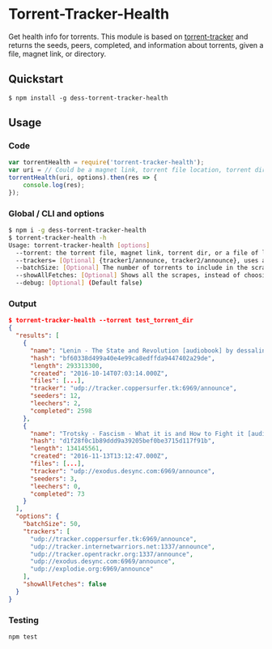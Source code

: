 # Torrent-Tracker-Health

Get health info for torrents. This module is based on [torrent-tracker](https://github.com/vankasteelj/torrent-tracker) and returns the seeds, peers, completed, and information about torrents, given a file, magnet link, or directory.

## Quickstart

`$ npm install -g dess-torrent-tracker-health`

## Usage

### Code

```js
var torrentHealth = require('torrent-tracker-health');
var uri = // Could be a magnet link, torrent file location, torrent directory, or line delimited list of infohashes.
torrentHealth(uri, options).then(res => {
    console.log(res);
});
```

### Global / CLI and options

```sh
$ npm i -g dess-torrent-tracker-health
$ torrent-tracker-health -h
Usage: torrent-tracker-health [options]
  --torrent: the torrent file, magnet link, torrent dir, or a file of line-delimited list of infohashes
  --trackers= [Optional] {tracker1/announce, tracker2/announce}, uses a default list otherwise
  --batchSize: [Optional] The number of torrents to include in the scrape request (Default 50)
  --showAllFetches: [Optional] Shows all the scrapes, instead of choosing the one with the most seeders(Default false)
  --debug: [Optional] (Default false)
```

### Output

```json
$ torrent-tracker-health --torrent test_torrent_dir
{
  "results": [
    {
      "name": "Lenin - The State and Revolution [audiobook] by dessalines",
      "hash": "bf60338d499a40e4e99ca8edffda9447402a29de",
      "length": 293313300,
      "created": "2016-10-14T07:03:14.000Z",
      "files": [...],
      "tracker": "udp://tracker.coppersurfer.tk:6969/announce",
      "seeders": 12,
      "leechers": 2,
      "completed": 2598
    },
    {
      "name": "Trotsky - Fascism - What it is and How to Fight it [audiobook] by dessalines",
      "hash": "d1f28f0c1b89ddd9a39205bef0be3715d117f91b",
      "length": 134145561,
      "created": "2016-11-13T13:12:47.000Z",
      "files": [...],
      "tracker": "udp://exodus.desync.com:6969/announce",
      "seeders": 3,
      "leechers": 0,
      "completed": 73
    }
  ],
  "options": {
    "batchSize": 50,
    "trackers": [
      "udp://tracker.coppersurfer.tk:6969/announce",
      "udp://tracker.internetwarriors.net:1337/announce",
      "udp://tracker.opentrackr.org:1337/announce",
      "udp://exodus.desync.com:6969/announce",
      "udp://explodie.org:6969/announce"
    ],
    "showAllFetches": false
  }
}
```

### Testing

`npm test`
